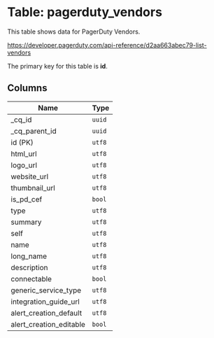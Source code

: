 # Table: pagerduty_vendors

This table shows data for PagerDuty Vendors.

https://developer.pagerduty.com/api-reference/d2aa663abec79-list-vendors

The primary key for this table is **id**.

## Columns

| Name          | Type          |
| ------------- | ------------- |
|_cq_id|`uuid`|
|_cq_parent_id|`uuid`|
|id (PK)|`utf8`|
|html_url|`utf8`|
|logo_url|`utf8`|
|website_url|`utf8`|
|thumbnail_url|`utf8`|
|is_pd_cef|`bool`|
|type|`utf8`|
|summary|`utf8`|
|self|`utf8`|
|name|`utf8`|
|long_name|`utf8`|
|description|`utf8`|
|connectable|`bool`|
|generic_service_type|`utf8`|
|integration_guide_url|`utf8`|
|alert_creation_default|`utf8`|
|alert_creation_editable|`bool`|